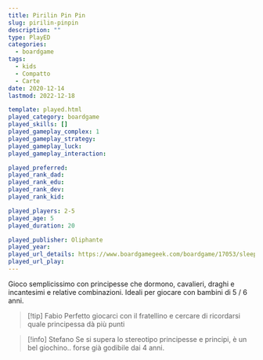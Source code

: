 ```yaml
---
title: Pirilin Pin Pin
slug: pirilin-pinpin
description: ""
type: PlayED
categories:
  - boardgame
tags:
  - kids
  - Compatto
  - Carte
date: 2020-12-14
lastmod: 2022-12-18

template: played.html
played_category: boardgame
played_skills: []
played_gameplay_complex: 1
played_gameplay_strategy: 
played_gameplay_luck: 
played_gameplay_interaction: 

played_preferred: 
played_rank_dad: 
played_rank_edu: 
played_rank_dev: 
played_rank_kid: 

played_players: 2-5
played_age: 5
played_duration: 20

played_publisher: Oliphante
played_year: 
played_url_details: https://www.boardgamegeek.com/boardgame/17053/sleeping-queens
played_url_play: 
---
```


Gioco semplicissimo con principesse che dormono, cavalieri, draghi e incantesimi e relative combinazioni. Ideali per giocare con bambini di 5 / 6 anni.

> [!tip] Fabio
> Perfetto giocarci con il fratellino e cercare di ricordarsi quale principessa dà più punti

> [!info] Stefano
> Se si supera lo stereotipo principesse e principi, è un bel giochino.. forse già godibile dai 4 anni.


